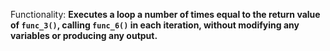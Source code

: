 Functionality: **Executes a loop a number of times equal to the return value of `func_3()`, calling `func_6()` in each iteration, without modifying any variables or producing any output.**